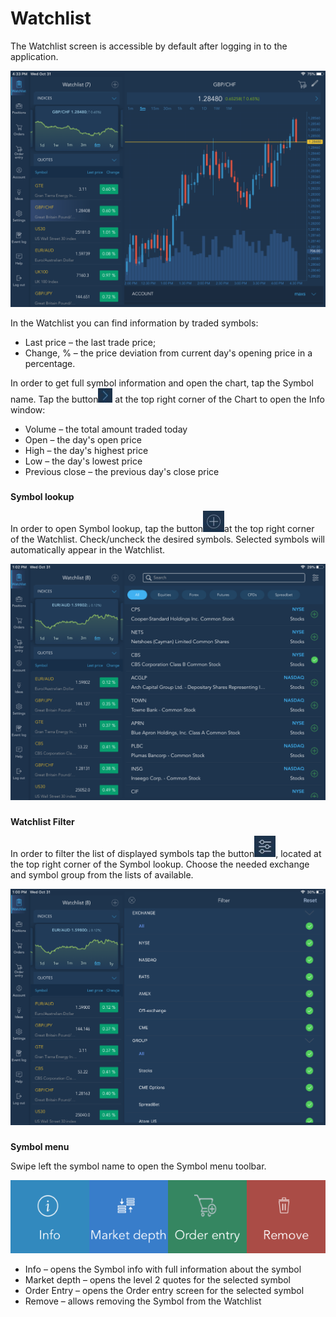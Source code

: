# Watchlist


The Watchlist screen is accessible by default after logging in to the application.

![](../../../.gitbook/assets/img_1582.PNG)


In the Watchlist you can find information by traded symbols:

* Last price – the last trade price;
* Change, % – the price deviation from current day's opening price in a percentage.

In order to get full symbol information and open the chart, tap the Symbol name. Tap the button![](../../../.gitbook/assets/2.jpg)
at the top right corner of the Chart to open the Info window:

* Volume – the total amount traded today
* Open – the day's open price
* High – the day's highest price
* Low – the day's lowest price
* Previous close – the previous day's close price

###
**Symbol lookup**

In order to open Symbol lookup, tap the button![](../../../.gitbook/assets/4.jpg)at the top right corner of the Watchlist. Check/uncheck the desired symbols. Selected symbols will automatically appear in the Watchlist.

![](../../../.gitbook/assets/5.png)

###
**Watchlist Filter**

In order to filter the list of displayed symbols tap the button![](../../../.gitbook/assets/6.jpg),
located at the top right corner of the Symbol lookup. Choose the needed exchange and symbol group from the lists of available.

![](../../../.gitbook/assets/7%20%283%29.png)

###
**Symbol menu**

Swipe left the symbol name to open the Symbol menu toolbar.

![](../../../.gitbook/assets/8%20%285%29.png)

* Info – opens the Symbol info with full information about the symbol
* Market depth – opens the level 2 quotes for the selected symbol
* Order Entry – opens the Order entry screen for the selected symbol
* Remove – allows removing the Symbol from the Watchlist
